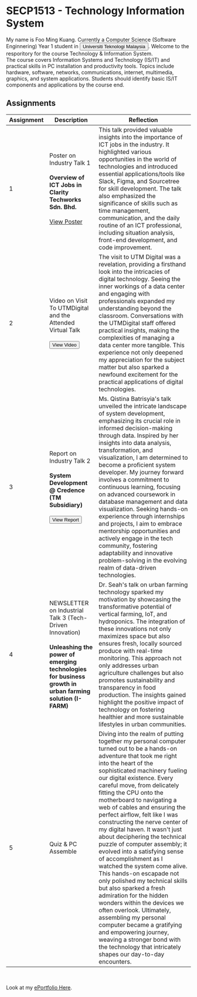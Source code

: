 # SECP1513 - Technology Information System

My name is Foo Ming Kuang. Currently a Computer Science (Software Enginnering) Year 1 student in  [<button>Universiti Teknologi Malaysia</button>](https://www.utm.my/). Welcome to the resporitory for the course Technology & Information System.
<br>
The course covers Information Systems and Technology (IS/IT) and practical skills in PC installation and productivity tools. Topics include hardware, software, networks, communications, internet, multimedia, graphics, and system applications. Students should identify basic IS/IT components and applications by the course end.

## Assignments

| Assignment | Description | Reflection |
|------------|-------------|------------|
| 1 | Poster on Industry Talk 1 <br> <br> **Overview of ICT Jobs in Clarity Techworks Sdn. Bhd.** <br> <br> [View Poster](https://drive.google.com/file/d/11kIitiBbtdWUcbzN_ycH5ef9n6QEM_-1/preview) | This talk provided valuable insights into the importance of ICT jobs in the industry. It highlighted various opportunities in the world of technologies and introduced essential applications/tools like Slack, Figma, and Sourcetree for skill development. The talk also emphasized the significance of skills such as time management, communication, and the daily routine of an ICT professional, including situation analysis, front-end development, and code improvement. |
| 2 | Video on Visit To UTMDigital and the Attended Virtual Talk <br> <br> [<button>View Video</button>](https://drive.google.com/file/d/1UMevYghhS7RHaeoekjZji8NCJh9cWlx0/view?usp=sharing) | The visit to UTM Digital was a revelation, providing a firsthand look into the intricacies of digital technology. Seeing the inner workings of a data center and engaging with professionals expanded my understanding beyond the classroom. Conversations with the UTMDigital staff offered practical insights, making the complexities of managing a data center more tangible. This experience not only deepened my appreciation for the subject matter but also sparked a newfound excitement for the practical applications of digital technologies. |
| 3 | Report on Industry Talk 2 <br> <br> **System Development @ Credence (TM Subsidiary)** <br> <br> [<button>View Report</button>](https://drive.google.com/file/d/16KiDyFWGlGYGe80WuHSNqDQ7VEt-pU3d/view?usp=sharing) | Ms. Qistina Batrisyia's talk unveiled the intricate landscape of system development, emphasizing its crucial role in informed decision-making through data. Inspired by her insights into data analysis, transformation, and visualization, I am determined to become a proficient system developer. My journey forward involves a commitment to continuous learning, focusing on advanced coursework in database management and data visualization. Seeking hands-on experience through internships and projects, I aim to embrace mentorship opportunities and actively engage in the tech community, fostering adaptability and innovative problem-solving in the evolving realm of data-driven technologies. |
| 4 | NEWSLETTER on Industrial Talk 3 (Tech-Driven Innovation) <br> <br> **Unleashing the power of emerging technologies for business growth in urban farming solution (I-FARM)** | Dr. Seah's talk on urban farming technology sparked my motivation by showcasing the transformative potential of vertical farming, IoT, and hydroponics. The integration of these innovations not only maximizes space but also ensures fresh, locally sourced produce with real-time monitoring. This approach not only addresses urban agriculture challenges but also promotes sustainability and transparency in food production. The insights gained highlight the positive impact of technology on fostering healthier and more sustainable lifestyles in urban communities. |
| 5 | Quiz & PC Assemble | Diving into the realm of putting together my personal computer turned out to be a hands-on adventure that took me right into the heart of the sophisticated machinery fueling our digital existence. Every careful move, from delicately fitting the CPU onto the motherboard to navigating a web of cables and ensuring the perfect airflow, felt like I was constructing the nerve center of my digital haven. It wasn't just about deciphering the technical puzzle of computer assembly; it evolved into a satisfying sense of accomplishment as I watched the system come alive. This hands-on escapade not only polished my technical skills but also sparked a fresh admiration for the hidden wonders within the devices we often overlook. Ultimately, assembling my personal computer became a gratifying and empowering journey, weaving a stronger bond with the technology that intricately shapes our day-to-day encounters. |

<br>

Look at my [ePortfolio Here](https://eportfolio.utm.my/view/view.php?t=YGVegrn9832FSl1DmZMw).
